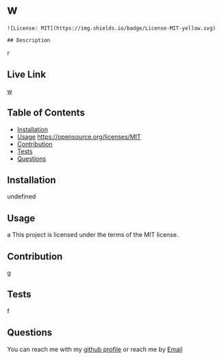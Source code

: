 
  # w
    ![License: MIT](https://img.shields.io/badge/License-MIT-yellow.svg)
    
    ## Description
  r
  ## Live Link
  [w](d)
  ## Table of Contents
  - [Installation](#installation)
  - [Usage](#usage) https://opensource.org/licenses/MIT
  - [Contribution](#contribution)
  - [Tests](#tests)
  - [Questions](#questions)
  ## Installation
  undefined
  ## Usage
  a
  This project is licensed under the terms of the MIT license.
  ## Contribution
  g
  ## Tests
  f
  ## Questions
  You can reach me with my [github profile](https://github.com/g)
  or reach me by [Email](mailto:j)

